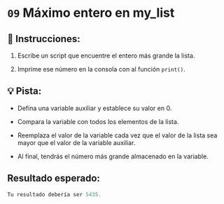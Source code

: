 # `09` Máximo entero en my_list

## 📝 Instrucciones:

1. Escribe un script que encuentre el entero más grande la lista.

2. Imprime ese número en la consola con al función `print()`.

## 💡 Pista:

- Defina una variable auxiliar y establece su valor en 0.

- Compara la variable con todos los elementos de la lista.

- Reemplaza el valor de la variable cada vez que el valor de la lista sea mayor que el valor de la variable auxiliar.

- Al final, tendrás el número más grande almacenado en la variable.

## Resultado esperado:

 ```py
Tu resultado debería ser 5435.
```